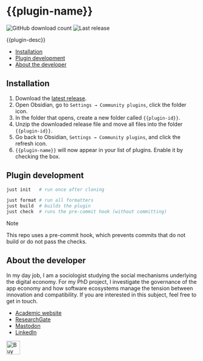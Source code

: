 # {{plugin-name}}
<!-- PENDING admission in plugin store -->
<!-- ![Obsidian Downloads](https://img.shields.io/badge/dynamic/json?logo=obsidian&color=%23483699&label=downloads&query=%24%5B%22{{plugin-id}}%22%5D.downloads&url=https%3A%2F%2Fraw.githubusercontent.com%2Fobsidianmd%2Fobsidian-releases%2Fmaster%2Fcommunity-plugin-stats.json&style=plastic)-->
![GitHub download count](https://img.shields.io/github/downloads/{{plugin-repo}}/total?label=GitHub%20Downloads&style=plastic)
![Last release](https://img.shields.io/github/v/release/{{plugin-repo}}?label=Latest%20Release&style=plastic)

{{plugin-desc}}

<!-- toc -->

- [Installation](#installation)
- [Plugin development](#plugin-development)
- [About the developer](#about-the-developer)

<!-- tocstop -->

## Installation
1. Download the [latest release](https://github.com//{{plugin-repo}}/releases/latest/download/{{repo-name}}.zip).
2. Open Obsidian, go to `Settings → Community plugins`, click the folder icon.
3. In the folder that opens, create a new folder called `{{plugin-id}}`.
4. Unzip the downloaded release file and move all files into the folder
   `{{plugin-id}}`.
5. Go back to Obsidian, `Settings → Community plugins`, and click the refresh
   icon.
6. `{{plugin-name}}` will now appear in your list of plugins. Enable it by
   checking the box.

<!-- PENDING admission in plugin store -->
<!-- ➡️ [Install in Obsidian](https://obsidian.md/plugins?id={{plugin-id}}) -->

## Plugin development

```bash
just init   # run once after cloning

just format # run all formatters
just build  # builds the plugin
just check  # runs the pre-commit hook (without committing)
```

> [!NOTE]
> This repo uses a pre-commit hook, which prevents commits that do not build or
> do not pass the checks.

## About the developer
In my day job, I am a sociologist studying the social mechanisms underlying the
digital economy. For my PhD project, I investigate the governance of the app
economy and how software ecosystems manage the tension between innovation and
compatibility. If you are interested in this subject, feel free to get in touch.

- [Academic website](https://chris-grieser.de/)
- [ResearchGate](https://www.researchgate.net/profile/Christopher-Grieser)
- [Mastodon](https://pkm.social/@pseudometa)
- [LinkedIn](https://www.linkedin.com/in/christopher-grieser-ba693b17a/)

<a href='https://ko-fi.com/Y8Y86SQ91' target='_blank'> <img height='36'
style='border:0px;height:36px;' src='https://cdn.ko-fi.com/cdn/kofi1.png?v=3'
border='0' alt='Buy Me a Coffee at ko-fi.com' /></a>
